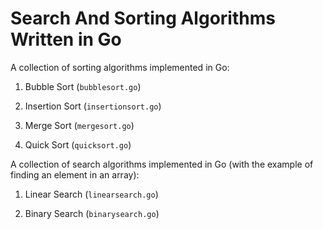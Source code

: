 # Search And Sorting Algorithms Written in Go
A collection of sorting algorithms implemented in Go:

1. Bubble Sort (`bubblesort.go`)

2. Insertion Sort (`insertionsort.go`)

3. Merge Sort (`mergesort.go`)

4. Quick Sort (`quicksort.go`)


A collection of search algorithms implemented in Go (with the example of finding an element in an array):

1. Linear Search (`linearsearch.go`)

2. Binary Search (`binarysearch.go`)


